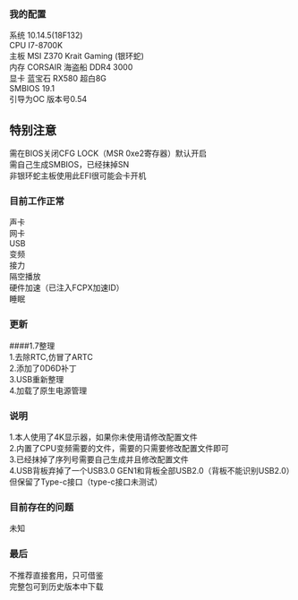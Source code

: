 ### 我的配置  
系统 10.14.5(18F132)  
CPU I7-8700K  
主板 MSI Z370 Krait Gaming (银环蛇)  
内存 CORSAIR 海盗船 DDR4 3000  
显卡 蓝宝石 RX580 超白8G  
SMBIOS 19.1  
引导为OC 版本号0.54  

## 特别注意  
需在BIOS关闭CFG LOCK（MSR 0xe2寄存器）默认开启   
需自己生成SMBIOS，已经抹掉SN  
非银环蛇主板使用此EFI很可能会卡开机  

### 目前工作正常  
声卡  
网卡  
USB  
变频  
接力  
隔空播放  
硬件加速（已注入FCPX加速ID）  
睡眠 

### 更新  

####1.7整理  
1.去除RTC,仿冒了ARTC  
2.添加了0D6D补丁  
3.USB重新整理  
4.加载了原生电源管理  

### 说明  
1.本人使用了4K显示器，如果你未使用请修改配置文件  
2.内置了CPU变频需要的文件，需要的只需要修改配置文件即可  
3.已经抹掉了序列号需要自己生成并且修改配置文件  
4.USB背板弃掉了一个USB3.0 GEN1和背板全部USB2.0（背板不能识别USB2.0）但保留了Type-c接口（type-c接口未测试）  

### 目前存在的问题  
未知  

### 最后  
不推荐直接套用，只可借鉴  
完整包可到历史版本中下载